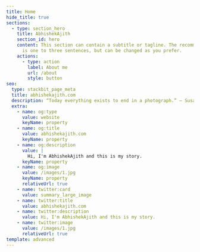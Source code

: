 ```yaml
---
title: Home
hide_title: true
sections:
  - type: section_hero
    title: AbhishekAjith
    section_id: hero
    content: This section can contain a subtitle or tagline. The recommended length
      is one to three sentences, but can be changed as you prefer.
    actions:
      - type: action
        label: About me
        url: /about
        style: button
seo:
  type: stackbit_page_meta
  title: abhishekajith.com
  description: “Today everything exists to end in a photograph.” ― Susan Sontag
  extra:
    - name: og:type
      value: website
      keyName: property
    - name: og:title
      value: abhishekajith.com
      keyName: property
    - name: og:description
      value: |
        Hi, I'm AbhishekAjith and this is my story.
      keyName: property
    - name: og:image
      value: /images/1.jpg
      keyName: property
      relativeUrl: true
    - name: twitter:card
      value: summary_large_image
    - name: twitter:title
      value: abhishekajith.com
    - name: twitter:description
      value: Hi, I'm AbhishekAjith and this is my story.
    - name: twitter:image
      value: /images/1.jpg
      relativeUrl: true
template: advanced
---
```

